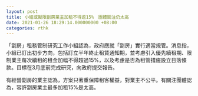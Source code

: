 ```yaml
---
layout: post
title: 小組或擬限劏房業主加租不得逾15%　團體關注仍太高
date: 2021-01-26 18:29:14.000000000 +08:00
categories: rthk
---
```


「劏房」租務管制研究工作小組認為，政府應就「劏房」實行適當規管。消息指，小組已訂出初步方向，包括訂立半年終止租賃通知期，並考慮引入優先續租期、限制業主每次續租的租金加幅不得超過15%，以及考慮是否為租管措施設立日落條款。目標在3月底前完成研究，向政府提交報告。

有經營劏房的業主認為，方案只著重保障租客權益，對業主不公平。有關注團體認為，容許劏房業主最多加租15%是太高。
